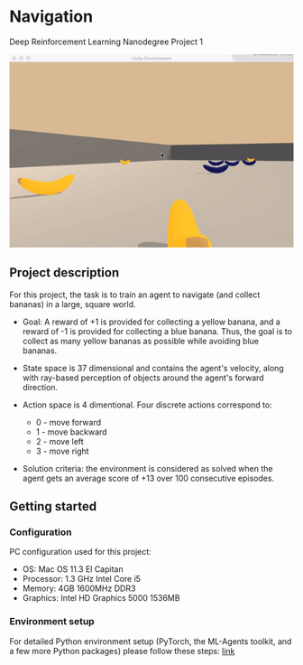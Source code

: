 # Navigation
Deep Reinforcement Learning Nanodegree Project 1

![Unity Banana Navigation](images/trained.gif)

## Project description
For this project, the task is to train an agent to navigate (and collect bananas) in a large, square world. 

* Goal: A reward of +1 is provided for collecting a yellow banana, and a reward of -1 is provided for collecting a blue banana. Thus, the goal is to collect as many yellow bananas as possible while avoiding blue bananas.

* State space is 37 dimensional and contains the agent's velocity, along with ray-based perception of objects around the agent's forward direction.

* Action space is 4 dimentional. Four discrete actions correspond to:

	* 0 - move forward
	* 1 - move backward
	* 2 - move left
	* 3 - move right
* Solution criteria: the environment is considered as solved when the agent gets an average score of +13 over 100 consecutive episodes.

## Getting started
### Configuration
PC configuration used for this project:

* OS: Mac OS 11.3 El Capitan
* Processor: 1.3 GHz Intel Core i5
* Memory: 4GB 1600MHz DDR3
* Graphics: Intel HD Graphics 5000 1536MB

### Environment setup
For detailed Python environment setup (PyTorch, the ML-Agents toolkit, and a few more Python packages) please follow these steps: [link](https://github.com/udacity/deep-reinforcement-learning#dependencies) 